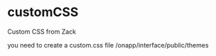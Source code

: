 # customCSS
Custom CSS from Zack

you need to create a custom.css file /onapp/interface/public/themes
